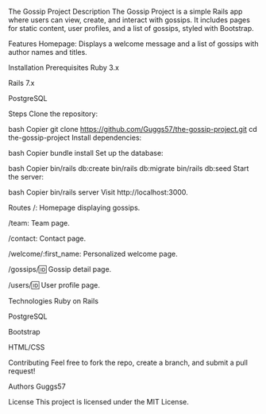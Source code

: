 The Gossip Project
Description
The Gossip Project is a simple Rails app where users can view, create, and interact with gossips. It includes pages for static content, user profiles, and a list of gossips, styled with Bootstrap.

Features
Homepage: Displays a welcome message and a list of gossips with author names and titles.


Installation
Prerequisites
Ruby 3.x

Rails 7.x

PostgreSQL

Steps
Clone the repository:

bash
Copier
git clone https://github.com/Guggs57/the-gossip-project.git
cd the-gossip-project
Install dependencies:

bash
Copier
bundle install
Set up the database:

bash
Copier
bin/rails db:create
bin/rails db:migrate
bin/rails db:seed
Start the server:

bash
Copier
bin/rails server
Visit http://localhost:3000.

Routes
/: Homepage displaying gossips.

/team: Team page.

/contact: Contact page.

/welcome/:first_name: Personalized welcome page.

/gossips/:id: Gossip detail page.

/users/:id: User profile page.

Technologies
Ruby on Rails

PostgreSQL

Bootstrap

HTML/CSS

Contributing
Feel free to fork the repo, create a branch, and submit a pull request!

Authors
Guggs57


License
This project is licensed under the MIT License.
